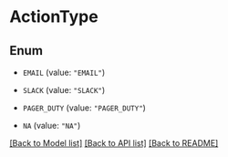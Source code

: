 # ActionType

## Enum


* `EMAIL` (value: `"EMAIL"`)

* `SLACK` (value: `"SLACK"`)

* `PAGER_DUTY` (value: `"PAGER_DUTY"`)

* `NA` (value: `"NA"`)


[[Back to Model list]](../README.md#documentation-for-models) [[Back to API list]](../README.md#documentation-for-api-endpoints) [[Back to README]](../README.md)


